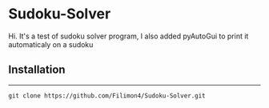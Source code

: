 # Sudoku-Solver
Hi. It's a test of sudoku solver program, I also added pyAutoGui to print it automaticaly on a sudoku
## Installation
***
```
git clone https://github.com/Filimon4/Sudoku-Solver.git
```